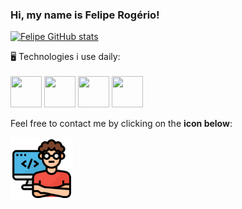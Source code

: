 <h3>Hi, my name is Felipe Rogério!</h3>

[![Felipe GitHub
stats](https://github-readme-stats.vercel.app/api?username=frds1&count_private=true&show_icons=true&theme=dracula)](https://github.com/anuraghazra/github-readme-stats)

<p align="left">
  🖥️ Technologies i use daily:<br><br>
  <img src="frds1/Icons/golang.png" height="50" width="50" />
  <img src="frds1/Icons/psql.png" height="50" width="50" />
  <img src="frds1/Icons/git.png" height="50" width="50" />
  <img src="frds1/Icons/postman.png" height="50" width="50" />
</p>
<p align="left">
  Feel free to contact me by clicking on the <strong>icon below</strong>:
</p>

<p align="left">
<div align-itens="center">
  <a href="https://frds1.github.io/portfolio/" alt="Portfólio">
    <img src="https://raw.githubusercontent.com/frds1/frds1/main/Icons/programador.png" height="100" width="100" />
  </a>
</div>
</p>